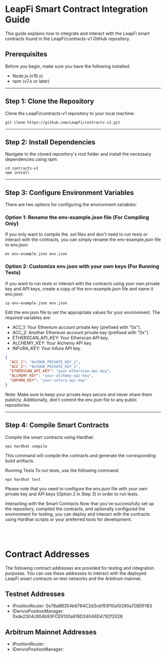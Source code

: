 # LeapFi Smart Contract Integration Guide

This guide explains how to integrate and interact with the LeapFi smart contracts found in the LeapFi/contracts-v1 GitHub repository.

## Prerequisites
Before you begin, make sure you have the following installed:

* Node.js (v16.x)
* npm (v7.x or later)

---
## Step 1: Clone the Repository
Clone the LeapFi/contracts-v1 repository to your local machine:
```shell
git clone https://github.com/LeapFi/contracts-v1.git
```
---
## Step 2: Install Dependencies
Navigate to the cloned repository's root folder and install the necessary dependencies using npm:

```shell
cd contracts-v1
npm install
```

---
## Step 3: Configure Environment Variables
There are two options for configuring the environment variables:

### Option 1: Rename the env-example.json file (For Compiling Only)
If you only want to compile the .sol files and don't need to run tests or interact with the contracts, you can simply rename the env-example.json file to env.json:

```shell
mv env-example.json env.json
```

### Option 2: Customize env.json with your own keys (For Running Tests)
If you want to run tests or interact with the contracts using your own private key and API keys, create a copy of the env-example.json file and name it env.json:

```shell
cp env-example.json env.json
```
Edit the env.json file to set the appropriate values for your environment. The required variables are:


* ACC_1: Your Ethereum account private key (prefixed with "0x").
* ACC_2: Another Ethereum account private key (prefixed with "0x").
* ETHERSCAN_API_KEY: Your Etherscan API key.
* ALCHEMY_KEY: Your Alchemy API key.
* INFURA_KEY: Your Infura API key.
```json
{
  "ACC_1": "0xYOUR_PRIVATE_KEY_1",
  "ACC_2": "0xYOUR_PRIVATE_KEY_2",
  "ETHERSCAN_API_KEY": "your-etherscan-api-key",
  "ALCHEMY_KEY": "your-alchemy-api-key",
  "INFURA_KEY": "your-infura-api-key"
}
```
Note: Make sure to keep your private keys secure and never share them publicly. Additionally, don't commit the env.json file to any public repositories.

---
## Step 4: Compile Smart Contracts
Compile the smart contracts using Hardhat:

```shell
npx hardhat compile
```
This command will compile the contracts and generate the corresponding build artifacts.

Running Tests
To run tests, use the following command:

```shell
npx hardhat test
```
Please note that you need to configure the env.json file with your own private key and API keys (Option 2 in Step 3) in order to run tests.

Interacting with the Smart Contracts
Now that you've successfully set up the repository, compiled the contracts, and optionally configured the environment for testing, you can deploy and interact with the contracts using Hardhat scripts or your preferred tools for development.

<br>
<br>

# Contract Addresses
The following contract addresses are provided for testing and integration purposes. You can use these addresses to interact with the deployed LeapFi smart contracts on test networks and the Arbitrum mainnet.

## Testnet Addresses
* IPositionRouter: 0x78a8B354b6784C2d3cbf93f10a10290a7DB5Ff83
* IDerivioPositionManager: 0xde2304c904b93FCE9130a919D34046D4792f2028

## Arbitrum Mainnet Addresses
* IPositionRouter: 
* IDerivioPositionManager: 
